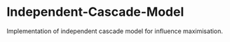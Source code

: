 # Independent-Cascade-Model
Implementation of independent cascade model for influence maximisation.
